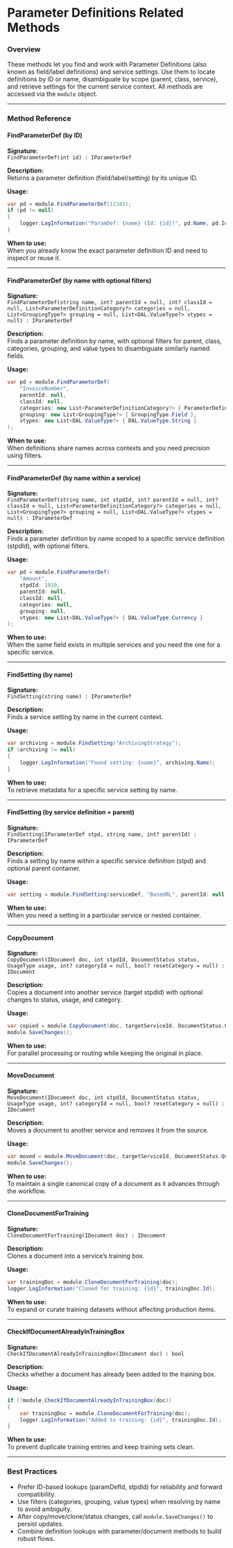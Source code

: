 # Parameter Definitions Related Methods

### Overview

These methods let you find and work with Parameter Definitions (also known as field/label definitions) and service settings. Use them to locate definitions by ID or name, disambiguate by scope (parent, class, service), and retrieve settings for the current service context. All methods are accessed via the `module` object.

***

### Method Reference

#### FindParameterDef (by ID)

**Signature:**  
`FindParameterDef(int id) : IParameterDef`

**Description:**  
Returns a parameter definition (field/label/setting) by its unique ID.

**Usage:**

```csharp
var pd = module.FindParameterDef(12345);
if (pd != null)
{
    logger.LogInformation("ParamDef: {name} (Id: {id})", pd.Name, pd.Id);
}
```

**When to use:**  
When you already know the exact parameter definition ID and need to inspect or reuse it.

***

#### FindParameterDef (by name with optional filters)

**Signature:**  
`FindParameterDef(string name, int? parentId = null, int? classId = null, List<ParameterDefinitionCategory?> categories = null, List<GroupingType?> grouping = null, List<DAL.ValueType?> vtypes = null) : IParameterDef`

**Description:**  
Finds a parameter definition by name, with optional filters for parent, class, categories, grouping, and value types to disambiguate similarly named fields.

**Usage:**

```csharp
var pd = module.FindParameterDef(
    "InvoiceNumber",
    parentId: null,
    classId: null,
    categories: new List<ParameterDefinitionCategory?> { ParameterDefinitionCategory.Results },
    grouping: new List<GroupingType?> { GroupingType.Field },
    vtypes: new List<DAL.ValueType?> { DAL.ValueType.String }
);
```

**When to use:**  
When definitions share names across contexts and you need precision using filters.

***

#### FindParameterDef (by name within a service)

**Signature:**  
`FindParameterDef(string name, int stpdId, int? parentId = null, int? classId = null, List<ParameterDefinitionCategory?> categories = null, List<GroupingType?> grouping = null, List<DAL.ValueType?> vtypes = null) : IParameterDef`

**Description:**  
Finds a parameter definition by name scoped to a specific service definition (stpdId), with optional filters.

**Usage:**

```csharp
var pd = module.FindParameterDef(
    "Amount",
    stpdId: 1010,
    parentId: null,
    classId: null,
    categories: null,
    grouping: null,
    vtypes: new List<DAL.ValueType?> { DAL.ValueType.Currency }
);
```

**When to use:**  
When the same field exists in multiple services and you need the one for a specific service.

***

#### FindSetting (by name)

**Signature:**  
`FindSetting(string name) : IParameterDef`

**Description:**  
Finds a service setting by name in the current context.

**Usage:**

```csharp
var archiving = module.FindSetting("ArchivingStrategy");
if (archiving != null)
{
    logger.LogInformation("Found setting: {name}", archiving.Name);
}
```

**When to use:**  
To retrieve metadata for a specific service setting by name.

***

#### FindSetting (by service definition + parent)

**Signature:**  
`FindSetting(IParameterDef stpd, string name, int? parentId) : IParameterDef`

**Description:**  
Finds a setting by name within a specific service definition (stpd) and optional parent container.

**Usage:**

```csharp
var setting = module.FindSetting(serviceDef, "BaseURL", parentId: null);
```

**When to use:**  
When you need a setting in a particular service or nested container.

***

#### CopyDocument

**Signature:**  
`CopyDocument(IDocument doc, int stpdId, DocumentStatus status, UsageType usage, int? categoryId = null, bool? resetCategory = null) : IDocument`

**Description:**  
Copies a document into another service (target stpdId) with optional changes to status, usage, and category.

**Usage:**

```csharp
var copied = module.CopyDocument(doc, targetServiceId, DocumentStatus.Queued, UsageType.Inbox, categoryId: null, resetCategory: null);
module.SaveChanges();
```

**When to use:**  
For parallel processing or routing while keeping the original in place.

***

#### MoveDocument

**Signature:**  
`MoveDocument(IDocument doc, int stpdId, DocumentStatus status, UsageType usage, int? categoryId = null, bool? resetCategory = null) : IDocument`

**Description:**  
Moves a document to another service and removes it from the source.

**Usage:**

```csharp
var moved = module.MoveDocument(doc, targetServiceId, DocumentStatus.Queued, UsageType.Inbox, categoryId: null, resetCategory: null);
module.SaveChanges();
```

**When to use:**  
To maintain a single canonical copy of a document as it advances through the workflow.

***

#### CloneDocumentForTraining

**Signature:**  
`CloneDocumentForTraining(IDocument doc) : IDocument`

**Description:**  
Clones a document into a service’s training box.

**Usage:**

```csharp
var trainingDoc = module.CloneDocumentForTraining(doc);
logger.LogInformation("Cloned for training: {id}", trainingDoc.Id);
```

**When to use:**  
To expand or curate training datasets without affecting production items.

***

#### CheckIfDocumentAlreadyInTrainingBox

**Signature:**  
`CheckIfDocumentAlreadyInTrainingBox(IDocument doc) : bool`

**Description:**  
Checks whether a document has already been added to the training box.

**Usage:**

```csharp
if (!module.CheckIfDocumentAlreadyInTrainingBox(doc))
{
    var trainingDoc = module.CloneDocumentForTraining(doc);
    logger.LogInformation("Added to training: {id}", trainingDoc.Id);
}
```

**When to use:**  
To prevent duplicate training entries and keep training sets clean.

***

### Best Practices

* Prefer ID-based lookups (paramDefId, stpdId) for reliability and forward compatibility.
* Use filters (categories, grouping, value types) when resolving by name to avoid ambiguity.
* After copy/move/clone/status changes, call `module.SaveChanges()` to persist updates.
* Combine definition lookups with parameter/document methods to build robust flows.